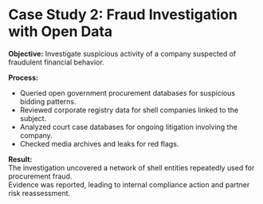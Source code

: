 # Case Study 2: Fraud Investigation with Open Data

**Objective:** Investigate suspicious activity of a company suspected of fraudulent financial behavior.  

**Process:**  
- Queried open government procurement databases for suspicious bidding patterns.  
- Reviewed corporate registry data for shell companies linked to the subject.  
- Analyzed court case databases for ongoing litigation involving the company.  
- Checked media archives and leaks for red flags.  

**Result:**  
The investigation uncovered a network of shell entities repeatedly used for procurement fraud.  
Evidence was reported, leading to internal compliance action and partner risk reassessment.  

